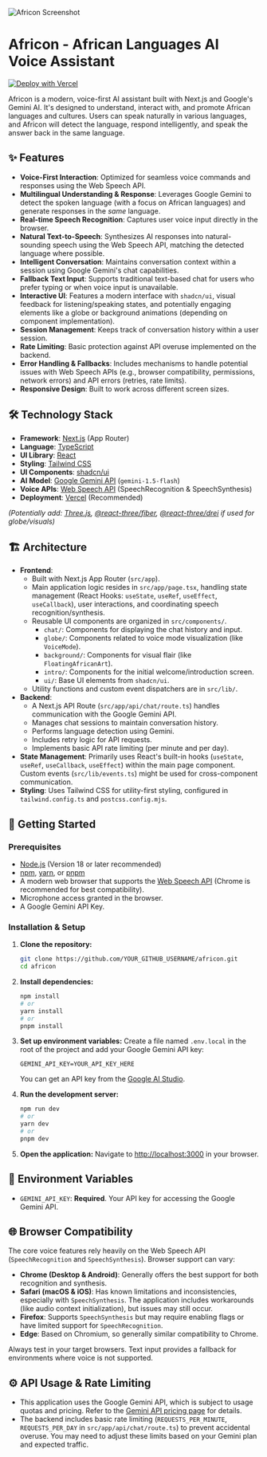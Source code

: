 ![Africon Screenshot](https://raw.githubusercontent.com/abdul-abdi/africon/refs/heads/main/public/africon-favicon.ico)
# Africon - African Languages AI Voice Assistant

[![Deploy with Vercel](https://vercel.com/button)](https://vercel.com/new/clone?repository-url=https%3A%2F%2Fgithub.com%2FYOUR_GITHUB_USERNAME%2Fafricon&env=GEMINI_API_KEY&envDescription=Your%20Google%20Gemini%20API%20Key&project-name=africon&repository-name=africon)

Africon is a modern, voice-first AI assistant built with Next.js and Google's Gemini AI. It's designed to understand, interact with, and promote African languages and cultures. Users can speak naturally in various languages, and Africon will detect the language, respond intelligently, and speak the answer back in the same language.

## ✨ Features

*   **Voice-First Interaction**: Optimized for seamless voice commands and responses using the Web Speech API.
*   **Multilingual Understanding & Response**: Leverages Google Gemini to detect the spoken language (with a focus on African languages) and generate responses in the *same* language.
*   **Real-time Speech Recognition**: Captures user voice input directly in the browser.
*   **Natural Text-to-Speech**: Synthesizes AI responses into natural-sounding speech using the Web Speech API, matching the detected language where possible.
*   **Intelligent Conversation**: Maintains conversation context within a session using Google Gemini's chat capabilities.
*   **Fallback Text Input**: Supports traditional text-based chat for users who prefer typing or when voice input is unavailable.
*   **Interactive UI**: Features a modern interface with `shadcn/ui`, visual feedback for listening/speaking states, and potentially engaging elements like a globe or background animations (depending on component implementation).
*   **Session Management**: Keeps track of conversation history within a user session.
*   **Rate Limiting**: Basic protection against API overuse implemented on the backend.
*   **Error Handling & Fallbacks**: Includes mechanisms to handle potential issues with Web Speech APIs (e.g., browser compatibility, permissions, network errors) and API errors (retries, rate limits).
*   **Responsive Design**: Built to work across different screen sizes.

## 🛠️ Technology Stack

*   **Framework**: [Next.js](https://nextjs.org/) (App Router)
*   **Language**: [TypeScript](https://www.typescriptlang.org/)
*   **UI Library**: [React](https://react.dev/)
*   **Styling**: [Tailwind CSS](https://tailwindcss.com/)
*   **UI Components**: [shadcn/ui](https://ui.shadcn.com/)
*   **AI Model**: [Google Gemini API](https://ai.google.dev/) (`gemini-1.5-flash`)
*   **Voice APIs**: [Web Speech API](https://developer.mozilla.org/en-US/docs/Web/API/Web_Speech_API) (SpeechRecognition & SpeechSynthesis)
*   **Deployment**: [Vercel](https://vercel.com/) (Recommended)

_(Potentially add: [Three.js](https://threejs.org/), [@react-three/fiber](https://docs.pmnd.rs/react-three-fiber/getting-started/introduction), [@react-three/drei](https://github.com/pmndrs/drei) if used for globe/visuals)_

## 🏗️ Architecture

*   **Frontend**:
    *   Built with Next.js App Router (`src/app`).
    *   Main application logic resides in `src/app/page.tsx`, handling state management (React Hooks: `useState`, `useRef`, `useEffect`, `useCallback`), user interactions, and coordinating speech recognition/synthesis.
    *   Reusable UI components are organized in `src/components/`.
        *   `chat/`: Components for displaying the chat history and input.
        *   `globe/`: Components related to voice mode visualization (like `VoiceMode`).
        *   `background/`: Components for visual flair (like `FloatingAfricanArt`).
        *   `intro/`: Components for the initial welcome/introduction screen.
        *   `ui/`: Base UI elements from `shadcn/ui`.
    *   Utility functions and custom event dispatchers are in `src/lib/`.
*   **Backend**:
    *   A Next.js API Route (`src/app/api/chat/route.ts`) handles communication with the Google Gemini API.
    *   Manages chat sessions to maintain conversation history.
    *   Performs language detection using Gemini.
    *   Includes retry logic for API requests.
    *   Implements basic API rate limiting (per minute and per day).
*   **State Management**: Primarily uses React's built-in hooks (`useState`, `useRef`, `useCallback`, `useEffect`) within the main page component. Custom events (`src/lib/events.ts`) might be used for cross-component communication.
*   **Styling**: Uses Tailwind CSS for utility-first styling, configured in `tailwind.config.ts` and `postcss.config.mjs`.

## 🚀 Getting Started

### Prerequisites

*   [Node.js](https://nodejs.org/) (Version 18 or later recommended)
*   [npm](https://www.npmjs.com/), [yarn](https://yarnpkg.com/), or [pnpm](https://pnpm.io/)
*   A modern web browser that supports the [Web Speech API](https://developer.mozilla.org/en-US/docs/Web/API/Web_Speech_API#browser_compatibility) (Chrome is recommended for best compatibility).
*   Microphone access granted in the browser.
*   A Google Gemini API Key.

### Installation & Setup

1.  **Clone the repository:**
    ```bash
    git clone https://github.com/YOUR_GITHUB_USERNAME/africon.git
    cd africon
    ```

2.  **Install dependencies:**
    ```bash
    npm install
    # or
    yarn install
    # or
    pnpm install
    ```

3.  **Set up environment variables:**
    Create a file named `.env.local` in the root of the project and add your Google Gemini API key:
    ```env
    GEMINI_API_KEY=YOUR_API_KEY_HERE
    ```
    You can get an API key from the [Google AI Studio](https://aistudio.google.com/app/apikey).

4.  **Run the development server:**
    ```bash
    npm run dev
    # or
    yarn dev
    # or
    pnpm dev
    ```

5.  **Open the application:**
    Navigate to [http://localhost:3000](http://localhost:3000) in your browser.

## 🔧 Environment Variables

*   `GEMINI_API_KEY`: **Required**. Your API key for accessing the Google Gemini API.

## 🌐 Browser Compatibility

The core voice features rely heavily on the Web Speech API (`SpeechRecognition` and `SpeechSynthesis`). Browser support can vary:

*   **Chrome (Desktop & Android)**: Generally offers the best support for both recognition and synthesis.
*   **Safari (macOS & iOS)**: Has known limitations and inconsistencies, especially with `SpeechSynthesis`. The application includes workarounds (like audio context initialization), but issues may still occur.
*   **Firefox**: Supports `SpeechSynthesis` but may require enabling flags or have limited support for `SpeechRecognition`.
*   **Edge**: Based on Chromium, so generally similar compatibility to Chrome.

Always test in your target browsers. Text input provides a fallback for environments where voice is not supported.

## ⚙️ API Usage & Rate Limiting

*   This application uses the Google Gemini API, which is subject to usage quotas and pricing. Refer to the [Gemini API pricing page](https://ai.google.dev/pricing) for details.
*   The backend includes basic rate limiting (`REQUESTS_PER_MINUTE`, `REQUESTS_PER_DAY` in `src/app/api/chat/route.ts`) to prevent accidental overuse. You may need to adjust these limits based on your Gemini plan and expected traffic.

